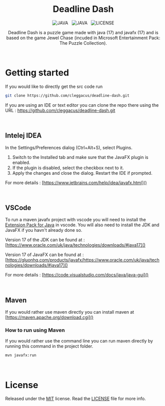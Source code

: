 <h1 align="center">
    Deadline Dash
</h1>


<p align="center">
    <img alt="JAVA" src="https://img.shields.io/badge/JavaFX-007AFF?style=for-the-badge&logo=javafx&logoColor=white"/>
    &nbsp;
    <img alt="JAVA" src="https://img.shields.io/badge/java-%23ED8B00.svg?style=for-the-badge&logo=java&logoColor=white"/>
    &nbsp;
    <img alt="LICENSE" src="https://img.shields.io/badge/license-MIT-red?style=for-the-badge"/>
</p>

<p align="center">
    Deadline Dash is a puzzle game made with java (17) and javafx (17) and is based on the game Jewel Chase (incuded in Microsoft Entertainment Pack: The Puzzle Collection). 
</p>

<br/>

# Getting started
If you would like to directly get the src code run
```bash
git clone https://github.com/cleggacus/deadline-dash.git
```
If you are using an IDE or text editor you can clone the repo there using the URL : https://github.com/cleggacus/deadline-dash.git

<br/>

## Intelej IDEA
In the Settings/Preferences dialog (Ctrl+Alt+S), select Plugins.

1. Switch to the Installed tab and make sure that the JavaFX plugin is enabled.
2. If the plugin is disabled, select the checkbox next to it.
3. Apply the changes and close the dialog. Restart the IDE if prompted.

For more details : [https://www.jetbrains.com/help/idea/javafx.html]() 

<br/>

## VSCode
To run a maven javafx project with vscode you will need to install the [Extension Pack for Java](https://code.visualstudio.com/docs/java/vscode:extension/vscjava.vscode-java-pack) in vscode. You will also need to install the JDK and JavaFX if you havn't already done so.

Version 17 of the JDK can be found at : [https://www.oracle.com/uk/java/technologies/downloads/#java17]()

Version 17 of JavaFX can be found at : [https://gluonhq.com/products/javafx/https://www.oracle.com/uk/java/technologies/downloads/#java17]()

For more details : [https://code.visualstudio.com/docs/java/java-gui]()

<br/>

## Maven
If you would rather use maven directly you can install maven at [https://maven.apache.org/download.cgi]()

### How to run using Maven
If you would rather use the command line you can run maven directly by running this command in the project folder.
```bash
mvn javafx:run
```

<br/>

# License
Released under the [MIT](/LICENSE) license. Read the [LICENSE](/LICENSE) file for more info.

